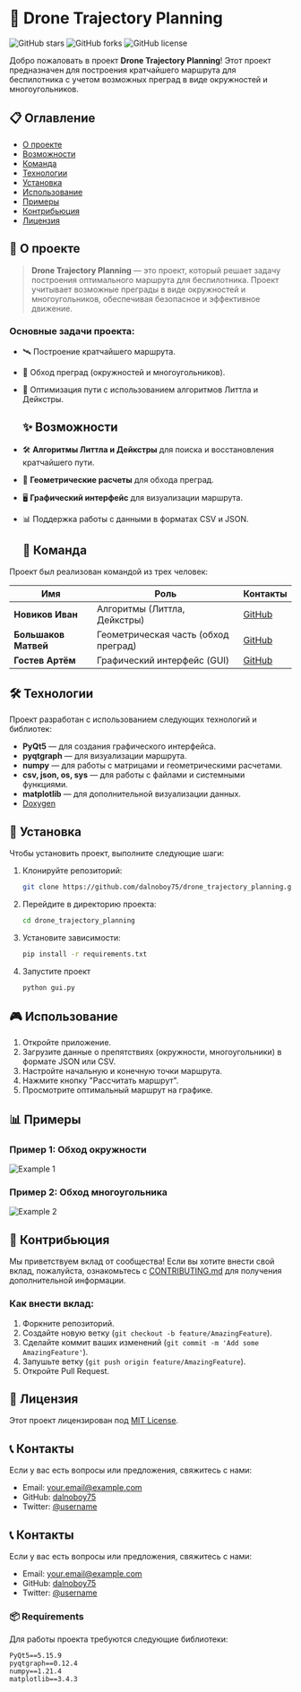 # 🚁 **Drone Trajectory Planning**

![GitHub stars](https://img.shields.io/github/stars/dalnoboy75/drone_trajectory_planning?style=social)
![GitHub forks](https://img.shields.io/github/forks/dalnoboy75/drone_trajectory_planning?style=social)
![GitHub license](https://img.shields.io/github/license/dalnoboy75/drone_trajectory_planning)

Добро пожаловать в проект **Drone Trajectory Planning**! Этот проект предназначен для построения кратчайшего маршрута для беспилотника с учетом возможных преград в виде окружностей и многоугольников.
## 📋 **Оглавление**

- [О проекте](#-о-проекте)
- [Возможности](#-возможности)
- [Команда](#-команда)
- [Технологии](#-технологии)
- [Установка](#-установка)
- [Использование](#-использование)
- [Примеры](#-примеры)
- [Контрибьюция](#-контрибьюция)
- [Лицензия](#-лицензия)

## 🌟 **О проекте**

> **Drone Trajectory Planning** — это проект, который решает задачу построения оптимального маршрута для беспилотника. Проект учитывает возможные преграды в виде окружностей и многоугольников, обеспечивая безопасное и эффективное движение.

### Основные задачи проекта:

- 🛰️ Построение кратчайшего маршрута.
- 🚧 Обход преград (окружностей и многоугольников).
- 🚀 Оптимизация пути с использованием алгоритмов Литтла и Дейкстры.

  ## ✨ **Возможности**

- 🛠️ **Алгоритмы Литтла и Дейкстры** для поиска и восстановления кратчайшего пути.
- 📐 **Геометрические расчеты** для обхода преград.
- 🖥️ **Графический интерфейс** для визуализации маршрута.
- 📊 Поддержка работы с данными в форматах CSV и JSON.

  ## 👥 **Команда**

Проект был реализован командой из трех человек:

| Имя           | Роль                                      | Контакты                          |
|---------------|-------------------------------------------|-----------------------------------|
| **Новиков Иван** | Алгоритмы (Литтла, Дейкстры)              | [GitHub](https://github.com/dalnoboy75) |
| **Большаков Матвей**    | Геометрическая часть (обход преград)       | [GitHub](https://github.com/Matvey-cmd)   |
| **Гостев Артём**    | Графический интерфейс (GUI)               | [GitHub](https://github.com/gulyonatyoma)  |


## 🛠️ **Технологии**

Проект разработан с использованием следующих технологий и библиотек:

- **PyQt5** — для создания графического интерфейса.
- **pyqtgraph** — для визуализации маршрута.
- **numpy** — для работы с матрицами и геометрическими расчетами.
- **csv, json, os, sys** — для работы с файлами и системными функциями.
- **matplotlib** — для дополнительной визуализации данных.
- [Doxygen](https://www.doxygen.nl/)

## 🚀 **Установка**

Чтобы установить проект, выполните следующие шаги:

1. Клонируйте репозиторий:

   ```bash
   git clone https://github.com/dalnoboy75/drone_trajectory_planning.git
2. Перейдите в директорию проекта:

   ```bash
   cd drone_trajectory_planning
3. Установите зависимости:

   ```bash
   pip install -r requirements.txt
4. Запустите проект

   ```bash
   python gui.py

## 🎮 **Использование**

1. Откройте приложение.
2. Загрузите данные о препятствиях (окружности, многоугольники) в формате JSON или CSV.
3. Настройте начальную и конечную точки маршрута.
4. Нажмите кнопку "Рассчитать маршрут".
5. Просмотрите оптимальный маршрут на графике.

## 📊 **Примеры**

### Пример 1: Обход окружности

![Example 1](https://via.placeholder.com/400x200?text=Example+1)

### Пример 2: Обход многоугольника

![Example 2](https://via.placeholder.com/400x200?text=Example+2)


## 🤝 **Контрибьюция**

Мы приветствуем вклад от сообщества! Если вы хотите внести свой вклад, пожалуйста, ознакомьтесь с [CONTRIBUTING.md](CONTRIBUTING.md) для получения дополнительной информации.

### Как внести вклад:

1. Форкните репозиторий.
2. Создайте новую ветку (`git checkout -b feature/AmazingFeature`).
3. Сделайте коммит ваших изменений (`git commit -m 'Add some AmazingFeature'`).
4. Запушьте ветку (`git push origin feature/AmazingFeature`).
5. Откройте Pull Request.

## 📄 **Лицензия**

Этот проект лицензирован под [MIT License](LICENSE).


## 📞 **Контакты**

Если у вас есть вопросы или предложения, свяжитесь с нами:

- Email: your.email@example.com
- GitHub: [dalnoboy75](https://github.com/dalnoboy75)
- Twitter: [@username](https://twitter.com/username)

## 📞 **Контакты**

Если у вас есть вопросы или предложения, свяжитесь с нами:

- Email: your.email@example.com
- GitHub: [dalnoboy75](https://github.com/dalnoboy75)
- Twitter: [@username](https://twitter.com/username)

### 📦 **Requirements**

Для работы проекта требуются следующие библиотеки:

```plaintext
PyQt5==5.15.9
pyqtgraph==0.12.4
numpy==1.21.4
matplotlib==3.4.3

